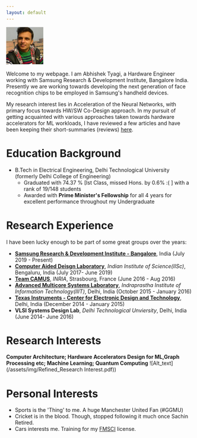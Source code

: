 ```yaml
---
layout: default
---
```


<script src = "assets/js/test.js"></script>
<script src="/pace/pace.js"></script>
<link href="/pace/themes/blue/pace-theme-barber-shop.css" rel="stylesheet" />
<img id = "biophoto" src = "assets/img/bio_photo.jpeg" alt = "Abhishek Tyagi" style = "width: 100px;height:100px;">

Welcome to my webpage. I am Abhishek Tyagi, a Hardware Engineer working with Samsung Research & Development Institute, Bangalore India. Presently we are working towards developing the next generation of face recognition chips to be employed in Samsung's handheld devices.

My research interest lies in Acceleration of the Neural Networks, with primary focus towards HW/SW Co-Design approach. In my pursuit of getting acquainted with various approaches taken towards hardware accelerators for ML workloads, I have reviewed a few articles and have been keeping their short-summaries (reviews) [here](). 

# Education Background
- B.Tech in Electrical Engineering, Delhi Technological University (formerly Delhi College of Engineering)
  - Graduated with 74.37 % [Ist Class, missed Hons. by 0.6% :( ] with a rank of 19/148 students
  - Awarded with **Prime Minister's Fellowship** for all 4 years for excellent performance throughout my Undergraduate

# Research Experience
I have been lucky enough to be part of some great groups over the years:

- **[Samsung Research & Development Institute - Bangalore](https://research.samsung.com/sri-b)**, India (July 2019 - Present)
- **[Computer Aided Deisgn Laboratory](http://cadl.iisc.ernet.in/cadlab/)**, _Indian Institute of Science(IISc)_, Bengaluru, India (July 2017- June 2019)
- **[Team CAMUS](http://team.inria.fr/camus/)**, _INRIA_, Strasbourg, France (June 2016 - Aug 2016)
- **[Advanced Multicore Systems Laboratory](https://www.iiitd.edu.in/noc/)**, _Indraprastha Institute of Information Technology(IIIT)_, Delhi, India (October 2015 - January 2016)
- **[Texas Instruments - Center for Electronic Design and Technology](http://cedtnsit.in/)**, Delhi, India (December 2014 - January 2015)
- **VLSI Systems Design Lab**, _Delhi Technological Unviersity_, Delhi, India (June 2014- June 2016)

# Research Interests
**Computer Architecture; Hardware Accelerators Design for ML,Graph Processing etc; Machine Learning; Quantum Computing**
![Alt_text](/assets/img/Refined_Research Interest.pdf))


# Personal Interests
- Sports is the 'Thing' to me. A huge Manchester United Fan (#GGMU)
- Cricket is in the blood. Though, stopped following it much once Sachin Retired.
- Cars interests me. Training for my [FMSCI](http://licence.fmsci.co.in/) license.
